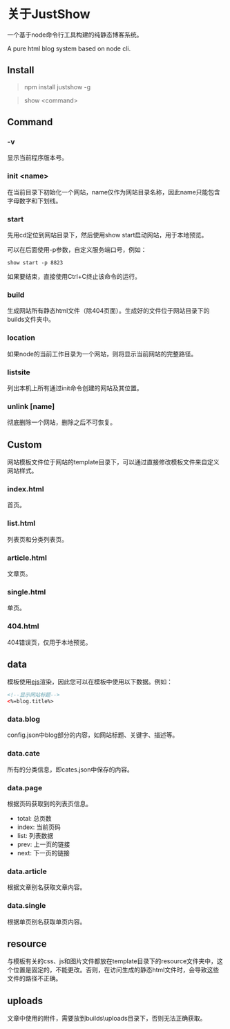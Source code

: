 # 关于JustShow

一个基于node命令行工具构建的纯静态博客系统。

A pure html blog system based on node cli.

## Install

> npm install justshow -g

> show &lt;command&gt;

## Command

### -v

显示当前程序版本号。

### init &lt;name&gt;

在当前目录下初始化一个网站，name仅作为网站目录名称，因此name只能包含字母数字和下划线。

### start

先用cd定位到网站目录下，然后使用show start启动网站，用于本地预览。

可以在后面使用-p参数，自定义服务端口号，例如：

```
show start -p 8823
```

如果要结束，直接使用Ctrl+C终止该命令的运行。

### build

生成网站所有静态html文件（除404页面）。生成好的文件位于网站目录下的builds文件夹中。

### location

如果node的当前工作目录为一个网站，则将显示当前网站的完整路径。

### listsite

列出本机上所有通过init命令创建的网站及其位置。

### unlink [name]

彻底删除一个网站，删除之后不可恢复。

## Custom

网站模板文件位于网站的template目录下，可以通过直接修改模板文件来自定义网站样式。

### index.html

首页。

### list.html

列表页和分类列表页。

### article.html

文章页。

### single.html

单页。

### 404.html

404错误页，仅用于本地预览。

## data

模板使用[ejs](https://github.com/mde/ejs)渲染，因此您可以在模板中使用以下数据。例如：

```html
<!--显示网站标题-->
<%=blog.title%>
```

### data.blog

config.json中blog部分的内容，如网站标题、关键字、描述等。

### data.cate

所有的分类信息，即cates.json中保存的内容。

### data.page

根据页码获取到的列表页信息。

- total: 总页数
- index: 当前页码
- list: 列表数据
- prev: 上一页的链接
- next: 下一页的链接

### data.article

根据文章别名获取文章内容。

### data.single

根据单页别名获取单页内容。

## resource

与模板有关的css、js和图片文件都放在template目录下的resource文件夹中，这个位置是固定的，不能更改。否则，在访问生成的静态html文件时，会导致这些文件的路径不正确。

## uploads

文章中使用的附件，需要放到builds\uploads目录下，否则无法正确获取。